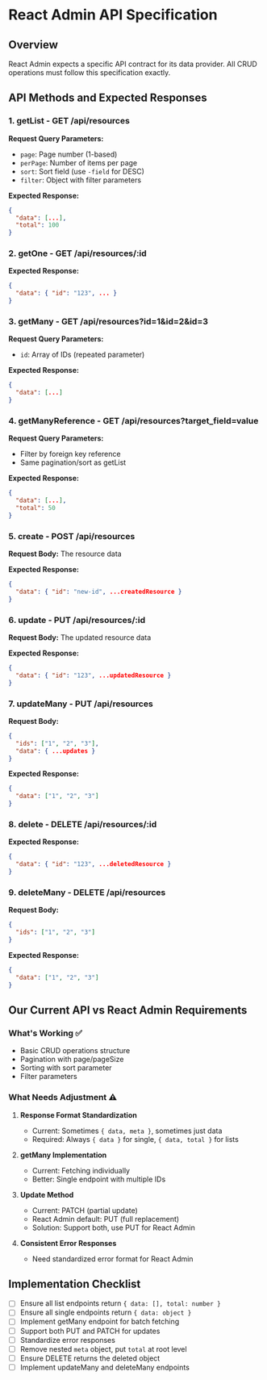 # React Admin API Specification

## Overview
React Admin expects a specific API contract for its data provider. All CRUD operations must follow this specification exactly.

## API Methods and Expected Responses

### 1. getList - GET /api/resources
**Request Query Parameters:**
- `page`: Page number (1-based)
- `perPage`: Number of items per page
- `sort`: Sort field (use `-field` for DESC)
- `filter`: Object with filter parameters

**Expected Response:**
```json
{
  "data": [...],
  "total": 100
}
```

### 2. getOne - GET /api/resources/:id
**Expected Response:**
```json
{
  "data": { "id": "123", ... }
}
```

### 3. getMany - GET /api/resources?id=1&id=2&id=3
**Request Query Parameters:**
- `id`: Array of IDs (repeated parameter)

**Expected Response:**
```json
{
  "data": [...]
}
```

### 4. getManyReference - GET /api/resources?target_field=value
**Request Query Parameters:**
- Filter by foreign key reference
- Same pagination/sort as getList

**Expected Response:**
```json
{
  "data": [...],
  "total": 50
}
```

### 5. create - POST /api/resources
**Request Body:** The resource data

**Expected Response:**
```json
{
  "data": { "id": "new-id", ...createdResource }
}
```

### 6. update - PUT /api/resources/:id
**Request Body:** The updated resource data

**Expected Response:**
```json
{
  "data": { "id": "123", ...updatedResource }
}
```

### 7. updateMany - PUT /api/resources
**Request Body:**
```json
{
  "ids": ["1", "2", "3"],
  "data": { ...updates }
}
```

**Expected Response:**
```json
{
  "data": ["1", "2", "3"]
}
```

### 8. delete - DELETE /api/resources/:id
**Expected Response:**
```json
{
  "data": { "id": "123", ...deletedResource }
}
```

### 9. deleteMany - DELETE /api/resources
**Request Body:**
```json
{
  "ids": ["1", "2", "3"]
}
```

**Expected Response:**
```json
{
  "data": ["1", "2", "3"]
}
```

## Our Current API vs React Admin Requirements

### What's Working ✅
- Basic CRUD operations structure
- Pagination with page/pageSize
- Sorting with sort parameter
- Filter parameters

### What Needs Adjustment ⚠️

1. **Response Format Standardization**
   - Current: Sometimes `{ data, meta }`, sometimes just data
   - Required: Always `{ data }` for single, `{ data, total }` for lists

2. **getMany Implementation**
   - Current: Fetching individually
   - Better: Single endpoint with multiple IDs

3. **Update Method**
   - Current: PATCH (partial update)
   - React Admin default: PUT (full replacement)
   - Solution: Support both, use PUT for React Admin

4. **Consistent Error Responses**
   - Need standardized error format for React Admin

## Implementation Checklist

- [ ] Ensure all list endpoints return `{ data: [], total: number }`
- [ ] Ensure all single endpoints return `{ data: object }`
- [ ] Implement getMany endpoint for batch fetching
- [ ] Support both PUT and PATCH for updates
- [ ] Standardize error responses
- [ ] Remove nested `meta` object, put `total` at root level
- [ ] Ensure DELETE returns the deleted object
- [ ] Implement updateMany and deleteMany endpoints